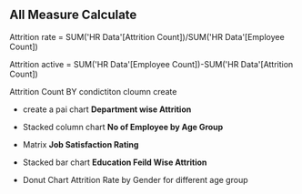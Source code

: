 All Measure Calculate
---

Attrition rate = SUM('HR Data'[Attrition Count])/SUM('HR Data'[Employee Count])

Attrition active = SUM('HR Data'[Employee Count])-SUM('HR Data'[Attrition Count])

Attrition Count BY condictiton cloumn create

* create a pai chart **Department wise Attrition**
  
* Stacked column chart **No of Employee by Age Group**
 
* Matrix **Job Satisfaction Rating**
  
* Stacked bar chart **Education Feild Wise Attrition**
 
*  Donut Chart Attrition Rate by Gender for different age group 